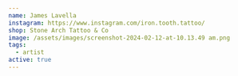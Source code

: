```yaml
---
name: James Lavella
instagram: https://www.instagram.com/iron.tooth.tattoo/
shop: Stone Arch Tattoo & Co
image: /assets/images/screenshot-2024-02-12-at-10.13.49 am.png
tags:
  - artist
active: true
---
```

